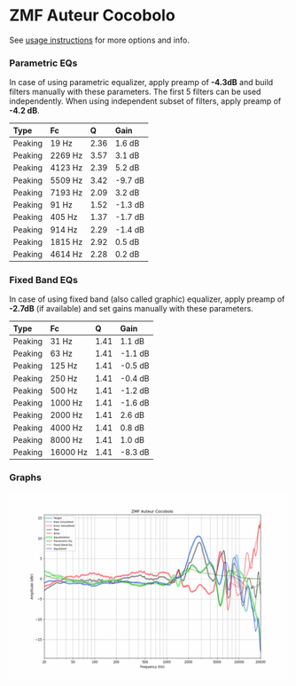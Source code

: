 # ZMF Auteur Cocobolo
See [usage instructions](https://github.com/jaakkopasanen/AutoEq#usage) for more options and info.

### Parametric EQs
In case of using parametric equalizer, apply preamp of **-4.3dB** and build filters manually
with these parameters. The first 5 filters can be used independently.
When using independent subset of filters, apply preamp of **-4.2 dB**.

| Type    | Fc      |    Q | Gain    |
|:--------|:--------|:-----|:--------|
| Peaking | 19 Hz   | 2.36 | 1.6 dB  |
| Peaking | 2269 Hz | 3.57 | 3.1 dB  |
| Peaking | 4123 Hz | 2.39 | 5.2 dB  |
| Peaking | 5509 Hz | 3.42 | -9.7 dB |
| Peaking | 7193 Hz | 2.09 | 3.2 dB  |
| Peaking | 91 Hz   | 1.52 | -1.3 dB |
| Peaking | 405 Hz  | 1.37 | -1.7 dB |
| Peaking | 914 Hz  | 2.29 | -1.4 dB |
| Peaking | 1815 Hz | 2.92 | 0.5 dB  |
| Peaking | 4614 Hz | 2.28 | 0.2 dB  |

### Fixed Band EQs
In case of using fixed band (also called graphic) equalizer, apply preamp of **-2.7dB**
(if available) and set gains manually with these parameters.

| Type    | Fc       |    Q | Gain    |
|:--------|:---------|:-----|:--------|
| Peaking | 31 Hz    | 1.41 | 1.1 dB  |
| Peaking | 63 Hz    | 1.41 | -1.1 dB |
| Peaking | 125 Hz   | 1.41 | -0.5 dB |
| Peaking | 250 Hz   | 1.41 | -0.4 dB |
| Peaking | 500 Hz   | 1.41 | -1.2 dB |
| Peaking | 1000 Hz  | 1.41 | -1.6 dB |
| Peaking | 2000 Hz  | 1.41 | 2.6 dB  |
| Peaking | 4000 Hz  | 1.41 | 0.8 dB  |
| Peaking | 8000 Hz  | 1.41 | 1.0 dB  |
| Peaking | 16000 Hz | 1.41 | -8.3 dB |

### Graphs
![](./ZMF%20Auteur%20Cocobolo.png)
